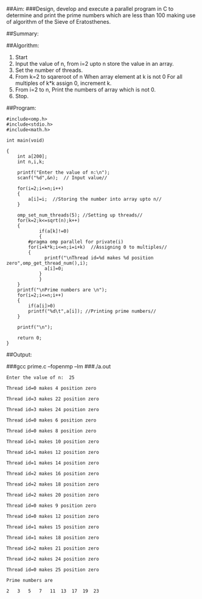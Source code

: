 ##Aim:
###Design, develop and execute a parallel program in C to determine and print the prime numbers which are less than 100 making use of algorithm of the Sieve of Eratosthenes.

##Summary:

##Algorithm:
1. Start
2. Input the value of n, from i=2 upto n store the value in an array.
3. Set the number of threads.
4. From k=2 to sqareroot of n
		When array element at k is not 0
		For all multiples of k*k assign 0, increment k.
5. From i=2 to n,
		Print the numbers of array which is not 0.
6. Stop.

##Program:

	#include<omp.h>
	#include<stdio.h>
	#include<math.h>
	
	int main(void)
	
	{   
	    int a[200];
	    int n,i,k;
	
	    printf("Enter the value of n:\n");
	    scanf("%d",&n);  // Input value//
	
	    for(i=2;i<=n;i++)
	    {
	        a[i]=i;  //Storing the number into array upto n//
	    }
	
	    omp_set_num_threads(5); //Setting up threads//
	    for(k=2;k<=sqrt(n);k++)
	    {
	            if(a[k]!=0)
	            {
			#pragma omp parallel for private(i)
			for(i=k*k;i<=n;i=i+k)  //Assigning 0 to multiples// 
			{
		          printf("\nThread id=%d makes %d position zero",omp_get_thread_num(),i);                
	  	          a[i]=0;
		        }   
	            }
	    }   
	    printf("\nPrime numbers are \n");
	    for(i=2;i<=n;i++)
	    {
	        if(a[i]>0)
	 		printf("%d\t",a[i]); //Printing prime numbers//
	    }
	
	    printf("\n");
	
	    return 0;
	}

##Output:

###gcc prime.c –fopenmp –lm
###./a.out

    Enter the value of n:  25

    Thread id=0 makes 4 position zero

    Thread id=3 makes 22 position zero

    Thread id=3 makes 24 position zero

    Thread id=0 makes 6 position zero

    Thread id=0 makes 8 position zero

    Thread id=1 makes 10 position zero

    Thread id=1 makes 12 position zero

    Thread id=1 makes 14 position zero

    Thread id=2 makes 16 position zero

    Thread id=2 makes 18 position zero

    Thread id=2 makes 20 position zero

    Thread id=0 makes 9 position zero

    Thread id=0 makes 12 position zero

    Thread id=1 makes 15 position zero

    Thread id=1 makes 18 position zero

    Thread id=2 makes 21 position zero

    Thread id=2 makes 24 position zero

    Thread id=0 makes 25 position zero

    Prime numbers are 

	2	3	5	7	11	13	17	19	23	
